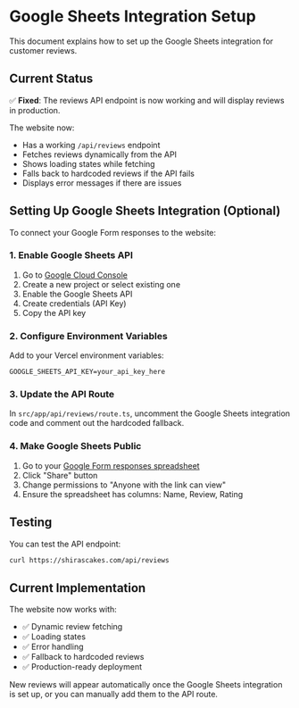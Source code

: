 # Google Sheets Integration Setup

This document explains how to set up the Google Sheets integration for customer reviews.

## Current Status

✅ **Fixed**: The reviews API endpoint is now working and will display reviews in production.

The website now:
- Has a working `/api/reviews` endpoint
- Fetches reviews dynamically from the API
- Shows loading states while fetching
- Falls back to hardcoded reviews if the API fails
- Displays error messages if there are issues

## Setting Up Google Sheets Integration (Optional)

To connect your Google Form responses to the website:

### 1. Enable Google Sheets API

1. Go to [Google Cloud Console](https://console.cloud.google.com/)
2. Create a new project or select existing one
3. Enable the Google Sheets API
4. Create credentials (API Key)
5. Copy the API key

### 2. Configure Environment Variables

Add to your Vercel environment variables:
```
GOOGLE_SHEETS_API_KEY=your_api_key_here
```

### 3. Update the API Route

In `src/app/api/reviews/route.ts`, uncomment the Google Sheets integration code and comment out the hardcoded fallback.

### 4. Make Google Sheets Public

1. Go to your [Google Form responses spreadsheet](https://docs.google.com/spreadsheets/d/1WYTp1S9nkmDKVah-SKuulQIj45q8iJ6v0yJjQVa6gZc/edit)
2. Click "Share" button
3. Change permissions to "Anyone with the link can view"
4. Ensure the spreadsheet has columns: Name, Review, Rating

## Testing

You can test the API endpoint:
```bash
curl https://shirascakes.com/api/reviews
```

## Current Implementation

The website now works with:
- ✅ Dynamic review fetching
- ✅ Loading states
- ✅ Error handling
- ✅ Fallback to hardcoded reviews
- ✅ Production-ready deployment

New reviews will appear automatically once the Google Sheets integration is set up, or you can manually add them to the API route.
